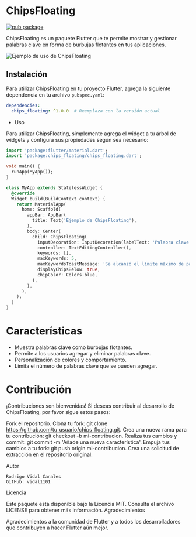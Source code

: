 

# ChipsFloating

[![pub package](https://img.shields.io/pub/v/chips_floating.svg)](https://pub.dev/packages/chips_floating)

ChipsFloating es un paquete Flutter que te permite mostrar y gestionar palabras clave en forma de burbujas flotantes en tus aplicaciones.

![Ejemplo de uso de ChipsFloating](example.gif)

## Instalación

Para utilizar ChipsFloating en tu proyecto Flutter, agrega la siguiente dependencia en tu archivo `pubspec.yaml`:

```yaml
dependencies:
  chips_floating: ^1.0.0  # Reemplaza con la versión actual
```

- Uso

Para utilizar ChipsFloating, simplemente agrega el widget a tu árbol de widgets y configura sus propiedades según sea necesario:


``` Dart
import 'package:flutter/material.dart';
import 'package:chips_floating/chips_floating.dart';

void main() {
  runApp(MyApp());
}

class MyApp extends StatelessWidget {
  @override
  Widget build(BuildContext context) {
    return MaterialApp(
      home: Scaffold(
        appBar: AppBar(
          title: Text('Ejemplo de ChipsFloating'),
        ),
        body: Center(
          child: ChipsFloating(
            inputDecoration: InputDecoration(labelText: 'Palabra clave'),
            controller: TextEditingController(),
            keywords: [],
            maxKeywords: 5,
            maxKeywordsToastMessage: 'Se alcanzó el límite máximo de palabras clave',
            displayChipsBelow: true,
            chipColor: Colors.blue,
          ),
        ),
      ),
    );
  }
}
```

# Características

- Muestra palabras clave como burbujas flotantes.
- Permite a los usuarios agregar y eliminar palabras clave.
- Personalización de colores y comportamiento.
- Limita el número de palabras clave que se pueden agregar.

# Contribución

¡Contribuciones son bienvenidas! Si deseas contribuir al desarrollo de ChipsFloating, por favor sigue estos pasos:

Fork el repositorio.
Clona tu fork: git clone https://github.com/tu_usuario/chips_floating.git.
Crea una nueva rama para tu contribución: git checkout -b mi-contribucion.
Realiza tus cambios y commit: git commit -m 'Añade una nueva característica'.
Empuja tus cambios a tu fork: git push origin mi-contribucion.
Crea una solicitud de extracción en el repositorio original.


Autor
    
    Rodrigo Vidal Canales
    GitHub: vidal1101

Licencia

Este paquete está disponible bajo la Licencia MIT. Consulta el archivo LICENSE para obtener más información.
Agradecimientos

Agradecimientos a la comunidad de Flutter y a todos los desarrolladores que contribuyen a hacer Flutter aún mejor.




